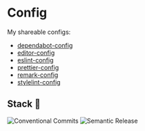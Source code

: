 # Config

My shareable configs:

- [dependabot-config](./packages/dependabot-config/README.md)
- [editor-config](./packages/editor-config/README.md)
- [eslint-config](./packages/eslint-config/README.md)
- [prettier-config](./packages/prettier-config/README.md)
- [remark-config](./packages/remark-config/README.md)
- [stylelint-config](./packages/stylelint-config/README.md)

<!--
- [postcss-config]()
 -->

## Stack 🧰

![Conventional Commits](https://img.shields.io/badge/conventional%20commits-%23FE5196.svg?style=for-the-badge\&logo=conventionalcommits\&logoColor=white)
![Semantic Release](https://img.shields.io/badge/semantic%20release-%23494949.svg?style=for-the-badge\&logo=semanticrelease)
